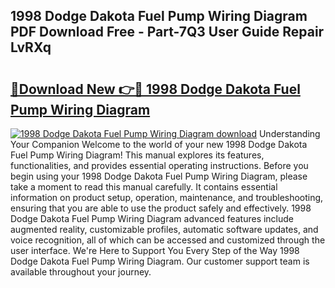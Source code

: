 ## 1998 Dodge Dakota Fuel Pump Wiring Diagram PDF Download Free - Part-7Q3 User Guide Repair LvRXq

# <h2><a href="http://dfp1rp.blite.top/?on=1998+Dodge+Dakota+Fuel+Pump+Wiring+Diagram">🔗Download New 👉🔴 1998 Dodge Dakota Fuel Pump Wiring Diagram</a></h2>

[![1998 Dodge Dakota Fuel Pump Wiring Diagram download](https://i.imgur.com/lujVjoI.png)](http://dfp1rp.blite.top/?on=1998+Dodge+Dakota+Fuel+Pump+Wiring+Diagram)
Understanding Your Companion Welcome to the world of your new 1998 Dodge Dakota Fuel Pump Wiring Diagram! This manual explores its features, functionalities, and provides essential operating instructions. Before you begin using your 1998 Dodge Dakota Fuel Pump Wiring Diagram, please take a moment to read this manual carefully. It contains essential information on product setup, operation, maintenance, and troubleshooting, ensuring that you are able to use the product safely and effectively. 1998 Dodge Dakota Fuel Pump Wiring Diagram advanced features include augmented reality, customizable profiles, automatic software updates, and voice recognition, all of which can be accessed and customized through the user interface. We're Here to Support You Every Step of the Way 1998 Dodge Dakota Fuel Pump Wiring Diagram. Our customer support team is available throughout your journey.
